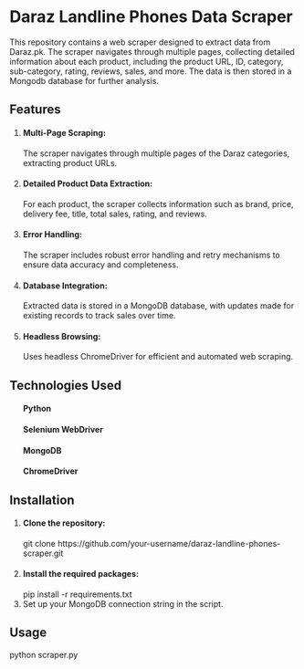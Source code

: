 <h1>Daraz Landline Phones Data Scraper</h1>
This repository contains a web scraper designed to extract data from Daraz.pk. The scraper navigates through multiple pages, collecting detailed information about each product, including the product URL, ID, category, sub-category, rating, reviews, sales, and more. The data is then stored in a Mongodb database for further analysis.
<h2>Features</h2>
<ol>
  <li><h4>Multi-Page Scraping:</h4> The scraper navigates through multiple pages of the Daraz categories, extracting product URLs.</li>
  <li><h4>Detailed Product Data Extraction:</h4> For each product, the scraper collects information such as brand, price, delivery fee, title, total sales, rating, and reviews.</li>
  <li><h4>Error Handling:</h4> The scraper includes robust error handling and retry mechanisms to ensure data accuracy and completeness.</li>
  <li><h4>Database Integration:</h4> Extracted data is stored in a MongoDB database, with updates made for existing records to track sales over time.</li>
  <li><h4>Headless Browsing:</h4> Uses headless ChromeDriver for efficient and automated web scraping.</li>
</ol>
<h2>Technologies Used</h2>
<ol>
  <h4>Python</h4>
  <h4>Selenium WebDriver</h4>
  <h4>MongoDB</h4>
  <h4>ChromeDriver</h4>
</ol>
<h2>Installation</h2>
<ol>
  <li><h4>Clone the repository:</h4> git clone https://github.com/your-username/daraz-landline-phones-scraper.git
</li>
  <li>
    <h4>Install the required packages:</h4> pip install -r requirements.txt
  </li>
  <li>
    Set up your MongoDB connection string in the script.
  </li>
</ol>
<h2>Usage
</h2>
<p>python scraper.py
</p>


